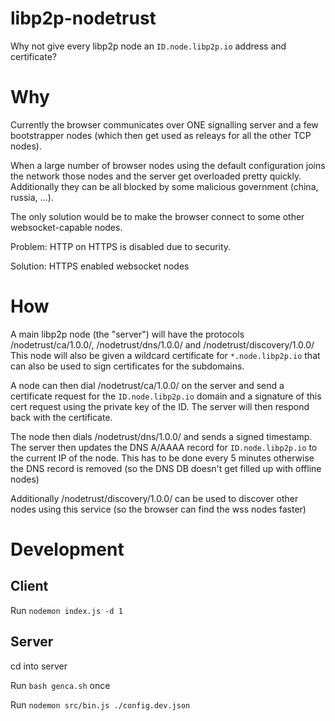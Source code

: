 # libp2p-nodetrust

Why not give every libp2p node an `ID.node.libp2p.io` address and certificate?

# Why

Currently the browser communicates over ONE signalling server and a few bootstrapper nodes (which then get used as releays for all the other TCP nodes).

When a large number of browser nodes using the default configuration joins the network those nodes and the server get overloaded pretty quickly.
Additionally they can be all blocked by some malicious government (china, russia, ...).

The only solution would be to make the browser connect to some other websocket-capable nodes.

Problem: HTTP on HTTPS is disabled due to security.

Solution: HTTPS enabled websocket nodes

# How

A main libp2p node (the "server") will have the protocols /nodetrust/ca/1.0.0/, /nodetrust/dns/1.0.0/ and /nodetrust/discovery/1.0.0/
This node will also be given a wildcard certificate for `*.node.libp2p.io` that can also be used to sign certificates for the subdomains.

A node can then dial /nodetrust/ca/1.0.0/ on the server and send a certificate request for the `ID.node.libp2p.io` domain and a signature of this cert request using the private key of the ID.
The server will then respond back with the certificate.

The node then dials /nodetrust/dns/1.0.0/ and sends a signed timestamp. The server then updates the DNS A/AAAA record for `ID.node.libp2p.io` to the current IP of the node.
This has to be done every 5 minutes otherwise the DNS record is removed (so the DNS DB doesn't get filled up with offline nodes)

Additionally /nodetrust/discovery/1.0.0/ can be used to discover other nodes using this service (so the browser can find the wss nodes faster)

# Development

## Client
Run `nodemon index.js -d 1`

## Server
cd into server

Run `bash genca.sh` once

Run `nodemon src/bin.js ./config.dev.json`
